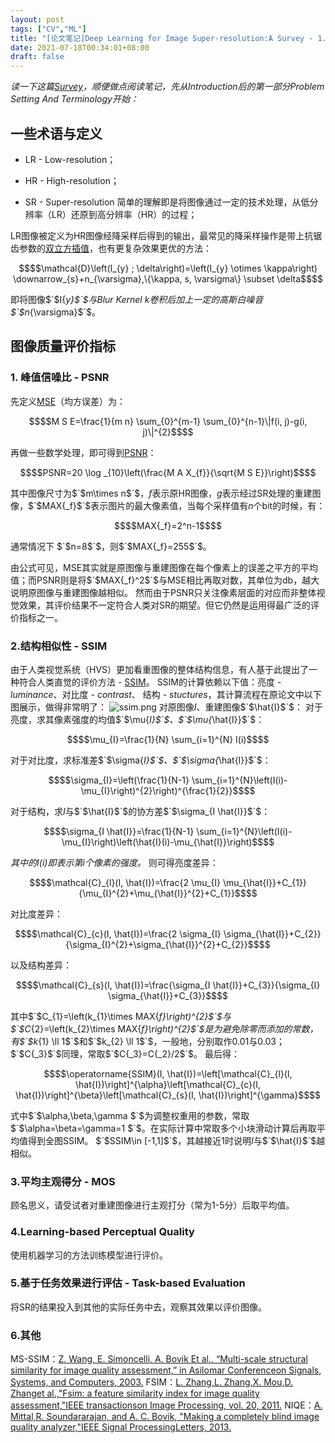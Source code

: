 ```yaml
---
layout: post
tags: ["CV","ML"]
title: "[论文笔记]Deep Learning for Image Super-resolution:A Survey - 1.Problem Setting And Terminology"
date: 2021-07-18T00:34:01+08:00
draft: false
---
```

*读一下这篇[Survey](https://arxiv.org/abs/1902.06068)，顺便做点阅读笔记，先从Introduction后的第一部分Problem Setting And Terminology开始：*
## 一些术语与定义
- LR - Low-resolution；
- HR - High-resolution；

- SR - Super-resolution 简单的理解即是将图像通过一定的技术处理，从低分辨率（LR）还原到高分辨率（HR）的过程；

LR图像被定义为HR图像经降采样后得到的输出，最常见的降采样操作是带上抗锯齿参数的[双立方插值](https://en.wikipedia.org/wiki/Bicubic_interpolation)，也有更复杂效果更优的方法：
```math
$$\mathcal{D}\left(I_{y} ; \delta\right)=\left(I_{y} \otimes \kappa\right) \downarrow_{s}+n_{\varsigma},\{\kappa, s, \varsigma\} \subset \delta$$
```
即将图像$`$I{_y}$`$与Blur Kernel $k$卷积后加上一定的高斯白噪音$`$n_{\varsigma}$`$。

## 图像质量评价指标

### 1. 峰值信噪比 - PSNR
先定义[MSE](https://en.wikipedia.org/wiki/Mean_squared_error)（均方误差）为：
```math
$$M S E=\frac{1}{m n} \sum_{0}^{m-1} \sum_{0}^{n-1}\|f(i, j)-g(i, j)\|^{2}$$
```
再做一些数学处理，即可得到[PSNR](https://en.wikipedia.org/wiki/Peak_signal-to-noise_ratio)：
```math
$$PSNR=20 \log _{10}\left(\frac{M A X_{f}}{\sqrt{M S E}}\right)$$
```
其中图像尺寸为$`$m\times n$`$，$f$表示原HR图像，$g$表示经过SR处理的重建图像，$`$MAX{_f}$`$表示图片的最大像素值，当每个采样值有$n$个bit的时候，有：
```math
$$MAX{_f}=2^n-1$$
```
通常情况下 $`$n=8$`$，则$`$MAX{_f}=255$`$。

由公式可见，MSE其实就是原图像与重建图像在每个像素上的误差之平方的平均值；而PSNR则是将$`$MAX{_f}^2$`$与MSE相比再取对数，其单位为db，越大说明原图像与重建图像越相似。
然而由于PSNR只关注像素层面的对应而非整体视觉效果，其评价结果不一定符合人类对SR的期望。但它仍然是运用得最广泛的评价指标之一。

### 2.结构相似性 - SSIM 

由于人类视觉系统（HVS）更加看重图像的整体结构信息，有人基于此提出了一种符合人类直觉的评价方法 - [SSIM](https://files.x3l.zone/api/v3/file/source/102/wang03-preprint.pdf?sign=xLiFaTM78Z2rUTTOx6IUNZnMmfDKYR1BQLUovqq-Fsw%3D%3A0)。
SSIM的计算依赖以下值：亮度 - *luminance*、对比度 - *contrast*、 结构 - *stuctures*，其计算流程在原论文中以下图展示，做得非常明了：
![ssim.png](https://i.loli.net/2021/07/18/K2PIFq7GyhjUuSO.png)
对原图像$I$、重建图像$`$\hat{I}$`$：
对于亮度，求其像素强度的均值$`$\mu{_I}$`$、$`$\mu{_\hat{I}}$`$：
```math
$$\mu_{I}=\frac{1}{N} \sum_{i=1}^{N} I(i)$$
```
对于对比度，求标准差$`$\sigma{_I}$`$、$`$\sigma{_\hat{I}}$`$：
```math
$$\sigma_{I}=\left(\frac{1}{N-1} \sum_{i=1}^{N}\left(I(i)-\mu_{I}\right)^{2}\right)^{\frac{1}{2}}$$
```
对于结构，求$I$与$`$\hat{I}$`$的协方差$`$\sigma_{I \hat{I}}$`$：
```math
$$\sigma_{I \hat{I}}=\frac{1}{N-1} \sum_{i=1}^{N}\left(I(i)-\mu_{I}\right)\left(\hat{I}(i)-\mu_{\hat{I}}\right)$$
```
*其中的$I(i)$即表示第$i$个像素的强度。*
则可得亮度差异：
```math
$$\mathcal{C}_{l}(I, \hat{I})=\frac{2 \mu_{I} \mu_{\hat{I}}+C_{1}}{\mu_{I}^{2}+\mu_{\hat{I}}^{2}+C_{1}}$$
```
对比度差异：
```math
$$\mathcal{C}_{c}(I, \hat{I})=\frac{2 \sigma_{I} \sigma_{\hat{I}}+C_{2}}{\sigma_{I}^{2}+\sigma_{\hat{I}}^{2}+C_{2}}$$
```
以及结构差异：
```math
$$\mathcal{C}_{s}(I, \hat{I})=\frac{\sigma_{I \hat{I}}+C_{3}}{\sigma_{I} \sigma_{\hat{I}}+C_{3}}$$
```
其中$`$C_{1}=\left(k_{1}\times MAX{_f}\right)^{2}$`$与$`$C_{2}=\left(k_{2}\times MAX{_f}\right)^{2}$`$是为避免除零而添加的常数，有$`$k_{1} \ll 1$`$和$`$k_{2} \ll 1$`$，一般地，分别取作$0.01$与$0.03$；$`$C{_3}$`$同理，常取$`$C{_3}=C{_2}/2$`$。
最后得：
```math
$$\operatorname{SSIM}(I, \hat{I})=\left[\mathcal{C}_{l}(I, \hat{I})\right]^{\alpha}\left[\mathcal{C}_{c}(I, \hat{I})\right]^{\beta}\left[\mathcal{C}_{s}(I, \hat{I})\right]^{\gamma}$$
```
式中$`$\alpha,\beta,\gamma $`$为调整权重用的参数，常取$`$\alpha=\beta=\gamma=1 $`$。在实际计算中常取多个小块滑动计算后再取平均值得到全图SSIM。
$`$SSIM\in [-1,1]$`$，其越接近1时说明$I$与$`$\hat{I}$`$越相似。
### 3.平均主观得分 - MOS
顾名思义，请受试者对重建图像进行主观打分（常为1-5分）后取平均值。
### 4.Learning-based Perceptual Quality
使用机器学习的方法训练模型进行评价。
### 5.基于任务效果进行评估 - Task-based Evaluation
将SR的结果投入到其他的实际任务中去，观察其效果以评价图像。
### 6.其他
MS-SSIM：[Z. Wang, E. Simoncelli, A. Bovik Et al., “Multi-scale structural similarity for image quality assessment,” in Asilomar Conferenceon Signals, Systems, and Computers, 2003.](https://live.ece.utexas.edu/publications/2003/zw_asil2003_msssim.pdf)
FSIM：[L. Zhang,L. Zhang,X. Mou,D. Zhanget al.,"Fsim: a feature similarity index for image quality assessment,"IEEE transactionson Image Processing, vol. 20, 2011.](https://www.researchgate.net/profile/Kumar-Rahul-4/post/Non-linear-regression-on-Mean-Opinion-Score-MOS-to-analyse-Pearson-correlation-for-Image-Quality-Assessment-purposes-IQA/attachment/59d625a26cda7b8083a21e14/AS%3A456309125455872%401485803981375/download/FSIM.pdf)
NIQE：[A. Mittal,R. Soundararajan, and A. C. Bovik, "Making a completely blind image quality analyzer,"IEEE Signal ProcessingLetters, 2013.](http://live.ece.utexas.edu/research/Quality/niqe_spl.pdf)







  




